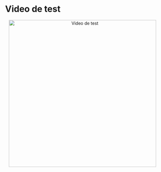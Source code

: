 
# Video de test

<p align="center">
  <a href="https://alumnosulpgc-my.sharepoint.com/personal/mcastrillon_iusiani_ulpgc_es/_layouts/15/stream.aspx?id=%2Fpersonal%2Fmcastrillon%5Fiusiani%5Fulpgc%5Fes%2FDocuments%2FRecordings%2FC0142%2EMP4&ga=1&referrer=StreamWebApp%2EWeb&referrerScenario=AddressBarCopied%2Eview%2E46ab14ca%2D810e%2D4502%2Db4e6%2D24d9e9c97e7e" target="_blank">
    <img src="https://alumnosulpgc-my.sharepoint.com/personal/mcastrillon_iusiani_ulpgc_es/_layouts/15/stream.aspx?id=%2Fpersonal%2Fmcastrillon%5Fiusiani%5Fulpgc%5Fes%2FDocuments%2FRecordings%2FC0142%2EMP4&ga=1&referrer=StreamWebApp%2EWeb&referrerScenario=AddressBarCopied%2Eview%2E46ab14ca%2D810e%2D4502%2Db4e6%2D24d9e9c97e7e/0.jpg" alt="Video de test" width="480">
  </a>
</p>
